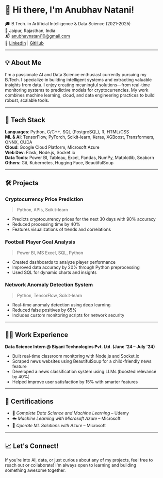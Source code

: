 # 👋 Hi there, I'm Anubhav Natani!

🎓 B.Tech. in Artificial Intelligence & Data Science (2021-2025)  
📍 Jaipur, Rajasthan, India  
📬 anubhavnatani10@gmail.com  
🔗 [LinkedIn](https://www.linkedin.com/in/anubhavnatani) | [GitHub](https://github.com/Anubhavnatani04)

---

## 💡 About Me

I'm a passionate AI and Data Science enthusiast currently pursuing my B.Tech. I specialize in building intelligent systems and extracting valuable insights from data. I enjoy creating meaningful solutions—from real-time monitoring systems to predictive models for cryptocurrencies. My work combines machine learning, cloud, and data engineering practices to build robust, scalable tools.

---

## 🔧 Tech Stack

**Languages**: Python, C/C++, SQL (PostgreSQL), R, HTML/CSS  
**ML & AI**: TensorFlow, PyTorch, Scikit-learn, Keras, XGBoost, Transformers, ONNX, CUDA  
**Cloud**: Google Cloud Platform, Microsoft Azure  
**Web Dev**: Flask, Node.js, Socket.io  
**Data Tools**: Power BI, Tableau, Excel, Pandas, NumPy, Matplotlib, Seaborn  
**Others**: Git, Kubernetes, Hugging Face, BeautifulSoup

---

## 🛠️ Projects

### Cryptocurrency Price Prediction
> Python, APIs, Scikit-learn  
- Predicts cryptocurrency prices for the next 30 days with 90% accuracy  
- Reduced processing time by 40%  
- Features visualizations of trends and correlations

### Football Player Goal Analysis
> Power BI, MS Excel, SQL, Python  
- Created dashboards to analyze player performance  
- Improved data accuracy by 20% through Python preprocessing  
- Used SQL for dynamic charts and insights

### Network Anomaly Detection System
> Python, TensorFlow, Scikit-learn  
- Real-time anomaly detection using deep learning  
- Reduced false positives by 65%  
- Includes custom monitoring scripts for network security

---

## 👨‍💻 Work Experience

**Data Science Intern @ Biyani Technologies Pvt. Ltd. (June '24 – July '24)**  
- Built real-time classroom monitoring with Node.js and Socket.io  
- Scraped news websites using BeautifulSoup for a child-friendly news feature  
- Developed a news classification system using LLMs (boosted relevance by 40%)  
- Helped improve user satisfaction by 15% with smarter features

---

## 🏅 Certifications

- 🧠 *Complete Data Science and Machine Learning* – Udemy  
- ☁️ *Machine Learning with Microsoft Azure* – Microsoft  
- 🔧 *Operate ML Solutions with Azure* – Microsoft  

---

## 📈 Let's Connect!

If you're into AI, data, or just curious about any of my projects, feel free to reach out or collaborate! I'm always open to learning and building something awesome together.


